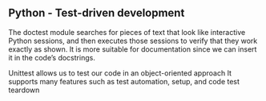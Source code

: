 Python - Test-driven development
---------------------------------

The doctest module searches for pieces of text that look like interactive Python sessions, and then executes those sessions to verify that they work exactly as shown. It is more suitable for  documentation  since we can insert it in the code’s docstrings.

Unittest allows us to test our code in an object-oriented approach
It supports many features such as test automation, setup, and code test teardown
